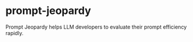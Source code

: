 # prompt-jeopardy
Prompt Jeopardy helps LLM developers to evaluate their prompt efficiency rapidly.
